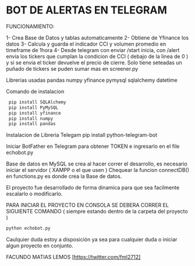 # BOT DE ALERTAS EN TELEGRAM

FUNCIONAMIENTO:

 1- Crea Base de Datos y tablas automaticamente
 2- Obtiene de Yfinance los datos
 3- Calcula y guarda el indicador CCI y volumen promedio en timeframe de 1hora
 4- Desde telegram con enviar /start inicia, con /alert envia los tickers que cumplan la condicion de CCI ( debajo de la linea de 0 ) y si se envia el ticker devuelve el precio de cierre. 
 Solo tiene seteadas un puñado de tickers se puden sumar mas en screener.py


Librerias usadas
 pandas
 numpy
 yfinance
 pymysql
 sqlalchemy
 datetime

Comando de instalacion
```sh
 pip install SQLAlchemy
 pip install PyMySQL
 pip install yfinance
 pip install numpy
 pip install pandas
```

Instalacion de Libreria Telegam
 pip install python-telegram-bot

Iniciar BotFather en Telegram para obtener TOKEN e ingresarlo en el file echobot.py

Base de datos en MySQL se crea al hacer correr el desarrollo, es necesario iniciar el servidor ( XAMPP o el que usen )
Chequear la funcion connectDB() en functions.py es donde crea la Base de datos. 

El proyecto fue desarrollado de forma dinamica para que sea facilmente escalarlo o modificarlo.

PARA INICIAR EL PROYECTO EN CONSOLA SE DEBERA CORRER EL SIGUIENTE COMANDO ( siempre estando dentro de la carpeta del proyecto )
```sh
python echobot.py
```
Caulquier duda estoy a disposición ya sea para cualquier duda o iniciar algun proyecto en conjunto. 

FACUNDO MATIAS LEMOS
[https://twitter.com/fml2712]
